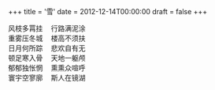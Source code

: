 +++
title = '雪'
date = 2012-12-14T00:00:00
draft = false
+++

<div class="poem">
<pre>
风枝多罥挂  行路满泥涂
重雾压冬城  楼高不须扶
日月何所踪  悲欢自有无
顿足寒入骨  天地一躯颅
郁郁独怅惘  熏熏众喧呼
寰宇空寥廓  斯人在镜湖
</pre>
</div>
